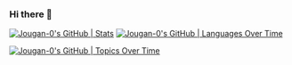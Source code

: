 ### Hi there 👋

[![Jougan-0's GitHub | Stats](https://stats.quine.sh/Jougan-0/github?theme=dark)](https://quine.sh?utm_source=widgets&utm_campaign=Jougan-0) [![Jougan-0's GitHub | Languages Over Time](https://stats.quine.sh/Jougan-0/languages-over-time?theme=dark)](https://quine.sh?utm_source=widgets&utm_campaign=Jougan-0)

[![Jougan-0's GitHub | Topics Over Time](https://stats.quine.sh/Jougan-0/topics-over-time?theme=dark)](https://quine.sh?utm_source=widgets&utm_campaign=Jougan-0)
<!--
**Jougan-0/Jougan-0** is a ✨ _special_ ✨ repository because its `README.md` (this file) appears on your GitHub profile.

Here are some ideas to get you started:

- 🔭 I’m currently working on ...
- 🌱 I’m currently learning ...
- 👯 I’m looking to collaborate on ...
- 🤔 I’m looking for help with ...
- 💬 Ask me about ...
- 📫 How to reach me: ...
- 😄 Pronouns: ...
- ⚡ Fun fact: ...
-->

